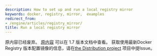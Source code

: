 ```yaml
---
description: How to set up and run a local registry mirror
keywords: docker, registry, mirror,  examples
redirect_from:
- /engine/articles/registry_mirror/
title: Run a local registry mirror
---
```


原内容已经废弃。 [原内容](/v1.6/articles/registry_mirror) 可以在 1.7 版本文档中查看。 获取使用最新Docker Registry 版本配置镜像的信息，请在[the Distribution
project](https://github.com/docker/distribution/issues) 项目中提Issue。